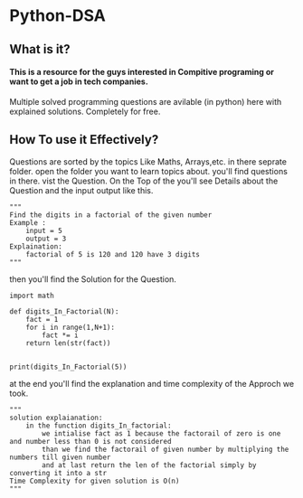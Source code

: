# **Python-DSA**

## What is it?
#### This is a resource for the guys interested in Compitive programing or want to get a job in tech companies. 
Multiple solved programming questions are avilable (in python) here with explained solutions. Completely for free.

## How To use it Effectively?
Questions are sorted by the topics Like Maths, Arrays,etc. in there seprate folder. open the folder you want to learn topics about. you'll find questions in there. 
vist the Question. 
On the Top of the you'll see Details about the Question and the input output like this.
```python3
"""
Find the digits in a factorial of the given number
Example :
    input = 5 
    output = 3
Explaination:
    factorial of 5 is 120 and 120 have 3 digits
"""
```
then you'll find the Solution for the Question.
```python3
import math

def digits_In_Factorial(N):
    fact = 1 
    for i in range(1,N+1):
        fact *= i 
    return len(str(fact))


print(digits_In_Factorial(5))
```
at the end you'll find the explanation and time complexity of the Approch we took.
```python3
"""
solution explaianation:
    in the function digits_In_factorial:
        we intialise fact as 1 because the factorail of zero is one and number less than 0 is not considered
        than we find the factorail of given number by multiplying the numbers till given number
        and at last return the len of the factorial simply by converting it into a str
Time Complexity for given solution is O(n)
"""
```
